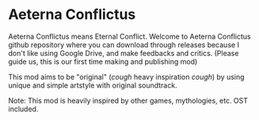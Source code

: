 # Aeterna Conflictus
Aeterna Conflictus means Eternal Conflict.
Welcome to Aeterna Conflictus github repository where you can download through releases because I don't like using Google Drive, and make feedbacks and critics. (Please guide us, this is our first time making and publishing mod)

This mod aims to be "original" (*cough* heavy inspiration *cough*) by using unique and simple artstyle with original soundtrack.

Note: This mod is heavily inspired by other games, mythologies, etc. OST included.

